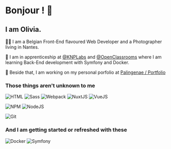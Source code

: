 # Bonjour ! 👋

## I am Olivia.

:woman_technologist: I am a Belgian Front-End flavoured Web Developer and a Photographer living in Nantes.

🌱 I am in apprenticeship at [@KNPLabs](https://github.com/KnpLabs) and [@OpenClassrooms](https://github.com/OpenClassrooms) where I am learning Back-End development with Symfony and Docker.

🔭 Beside that, I am working on my personal porfolio at [Palingenae / Portfolio](https://github.com/Palingenae/palingenaedotbe)


### Those things aren't unknown to me
![HTML](https://img.shields.io/badge/-HTML5-E34F26?style=flat-square&logo=html5&logoColor=white)
![Sass](https://img.shields.io/badge/-Sass-CC6699?style=flat-square&logo=sass&logoColor=white)
![Webpack](https://img.shields.io/badge/-Webpack-8DD6F9?style=flat-square&logo=webpack&logoColor=white)
![NuxtJS](https://img.shields.io/badge/-Nuxtjs-00C58E?style=flat-square&logo=nuxt.js&logoColor=white)
![VueJS](https://img.shields.io/badge/-Vuejs-4FC08D?style=flat-square&logo=vue.js&logoColor=white)

![NPM](https://img.shields.io/badge/-NPM-CB3837?style=flat-square&logo=npm&logoColor=white)
![NodeJS](https://img.shields.io/badge/-Nodejs-43853d?style=flat-square&logo=Node.js&logoColor=white)

![Git](https://img.shields.io/badge/-Git-F05032?style=flat-square&logo=git&logoColor=white)


### And I am getting started or refreshed with these
![Docker](https://img.shields.io/badge/-Docker-46a2f1?style=flat-square&logo=docker&logoColor=white)
![Symfony](https://img.shields.io/badge/-Symfony-000000?style=flat-square&logo=symfony&logoColor=white)
